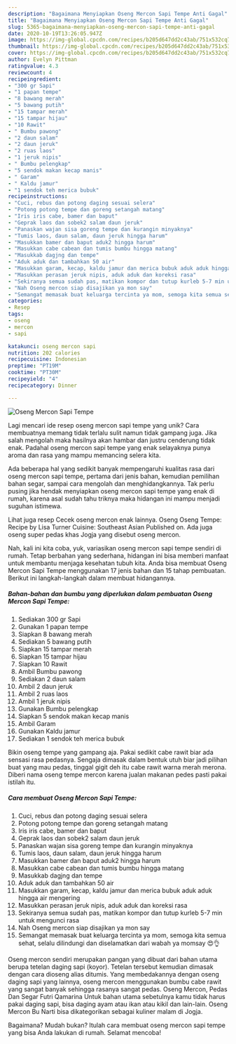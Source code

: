 ```yaml
---
description: "Bagaimana Menyiapkan Oseng Mercon Sapi Tempe Anti Gagal"
title: "Bagaimana Menyiapkan Oseng Mercon Sapi Tempe Anti Gagal"
slug: 5365-bagaimana-menyiapkan-oseng-mercon-sapi-tempe-anti-gagal
date: 2020-10-19T13:26:05.947Z
image: https://img-global.cpcdn.com/recipes/b205d647dd2c43ab/751x532cq70/oseng-mercon-sapi-tempe-foto-resep-utama.jpg
thumbnail: https://img-global.cpcdn.com/recipes/b205d647dd2c43ab/751x532cq70/oseng-mercon-sapi-tempe-foto-resep-utama.jpg
cover: https://img-global.cpcdn.com/recipes/b205d647dd2c43ab/751x532cq70/oseng-mercon-sapi-tempe-foto-resep-utama.jpg
author: Evelyn Pittman
ratingvalue: 4.3
reviewcount: 4
recipeingredient:
- "300 gr Sapi"
- "1 papan tempe"
- "8 bawang merah"
- "5 bawang putih"
- "15 tampar merah"
- "15 tampar hijau"
- "10 Rawit"
- " Bumbu pawong"
- "2 daun salam"
- "2 daun jeruk"
- "2 ruas laos"
- "1 jeruk nipis"
- " Bumbu pelengkap"
- "5 sendok makan kecap manis"
- " Garam"
- " Kaldu jamur"
- "1 sendok teh merica bubuk"
recipeinstructions:
- "Cuci, rebus dan potong daging sesuai selera"
- "Potong potong tempe dan goreng setangah matang"
- "Iris iris cabe, bamer dan baput"
- "Geprak laos dan sobek2 salam daun jeruk"
- "Panaskan wajan sisa goreng tempe dan kurangin minyaknya"
- "Tumis laos, daun salam, daun jeruk hingga harum"
- "Masukkan bamer dan baput aduk2 hingga harum"
- "Masukkan cabe cabean dan tumis bumbu hingga matang"
- "Masukkab dagjng dan tempe"
- "Aduk aduk dan tambahkan 50 air"
- "Masukkan garam, kecap, kaldu jamur dan merica bubuk aduk aduk hingga air mengering"
- "Masukkan perasan jeruk nipis, aduk aduk dan koreksi rasa"
- "Sekiranya semua sudah pas, matikan kompor dan tutup kurleb 5-7 min untuk mengunci rasa"
- "Nah Oseng mercon siap disajikan ya mon say"
- "Semangat memasak buat keluarga tercinta ya mom, semoga kita semua sehat, selalu dilindungi dan diselamatkan dari wabah ya momsay 😍👌"
categories:
- Resep
tags:
- oseng
- mercon
- sapi

katakunci: oseng mercon sapi 
nutrition: 202 calories
recipecuisine: Indonesian
preptime: "PT19M"
cooktime: "PT30M"
recipeyield: "4"
recipecategory: Dinner

---
```



![Oseng Mercon Sapi Tempe](https://img-global.cpcdn.com/recipes/b205d647dd2c43ab/751x532cq70/oseng-mercon-sapi-tempe-foto-resep-utama.jpg)

Lagi mencari ide resep oseng mercon sapi tempe yang unik? Cara membuatnya memang tidak terlalu sulit namun tidak gampang juga. Jika salah mengolah maka hasilnya akan hambar dan justru cenderung tidak enak. Padahal oseng mercon sapi tempe yang enak selayaknya punya aroma dan rasa yang mampu memancing selera kita.

Ada beberapa hal yang sedikit banyak mempengaruhi kualitas rasa dari oseng mercon sapi tempe, pertama dari jenis bahan, kemudian pemilihan bahan segar, sampai cara mengolah dan menghidangkannya. Tak perlu pusing jika hendak menyiapkan oseng mercon sapi tempe yang enak di rumah, karena asal sudah tahu triknya maka hidangan ini mampu menjadi suguhan istimewa.

Lihat juga resep Cecek oseng mercon enak lainnya. Oseng Oseng Tempe: Recipe by Lisa Turner Cuisine: Southeast Asian Published on. Ada juga oseng super pedas khas Jogja yang disebut oseng mercon.


Nah, kali ini kita coba, yuk, variasikan oseng mercon sapi tempe sendiri di rumah. Tetap berbahan yang sederhana, hidangan ini bisa memberi manfaat untuk membantu menjaga kesehatan tubuh kita. Anda bisa membuat Oseng Mercon Sapi Tempe menggunakan 17 jenis bahan dan 15 tahap pembuatan. Berikut ini langkah-langkah dalam membuat hidangannya.

<!--inarticleads1-->

##### Bahan-bahan dan bumbu yang diperlukan dalam pembuatan Oseng Mercon Sapi Tempe:

1. Sediakan 300 gr Sapi
1. Gunakan 1 papan tempe
1. Siapkan 8 bawang merah
1. Sediakan 5 bawang putih
1. Siapkan 15 tampar merah
1. Siapkan 15 tampar hijau
1. Siapkan 10 Rawit
1. Ambil  Bumbu pawong
1. Sediakan 2 daun salam
1. Ambil 2 daun jeruk
1. Ambil 2 ruas laos
1. Ambil 1 jeruk nipis
1. Gunakan  Bumbu pelengkap
1. Siapkan 5 sendok makan kecap manis
1. Ambil  Garam
1. Gunakan  Kaldu jamur
1. Sediakan 1 sendok teh merica bubuk


Bikin oseng tempe yang gampang aja. Pakai sedikit cabe rawit biar ada sensasi rasa pedasnya. Sengaja dimasak dalam bentuk utuh biar jadi pilihan buat yang mau pedas, tinggal gigit deh itu cabe rawit warna merah merona. Diberi nama oseng tempe mercon karena jualan makanan pedes pasti pakai istilah itu. 

<!--inarticleads2-->

##### Cara membuat Oseng Mercon Sapi Tempe:

1. Cuci, rebus dan potong daging sesuai selera
1. Potong potong tempe dan goreng setangah matang
1. Iris iris cabe, bamer dan baput
1. Geprak laos dan sobek2 salam daun jeruk
1. Panaskan wajan sisa goreng tempe dan kurangin minyaknya
1. Tumis laos, daun salam, daun jeruk hingga harum
1. Masukkan bamer dan baput aduk2 hingga harum
1. Masukkan cabe cabean dan tumis bumbu hingga matang
1. Masukkab dagjng dan tempe
1. Aduk aduk dan tambahkan 50 air
1. Masukkan garam, kecap, kaldu jamur dan merica bubuk aduk aduk hingga air mengering
1. Masukkan perasan jeruk nipis, aduk aduk dan koreksi rasa
1. Sekiranya semua sudah pas, matikan kompor dan tutup kurleb 5-7 min untuk mengunci rasa
1. Nah Oseng mercon siap disajikan ya mon say
1. Semangat memasak buat keluarga tercinta ya mom, semoga kita semua sehat, selalu dilindungi dan diselamatkan dari wabah ya momsay 😍👌


Oseng mercon sendiri merupakan pangan yang dibuat dari bahan utama berupa tetelan daging sapi (koyor). Tetelan tersebut kemudian dimasak dengan cara dioseng alias ditumis. Yang membedakannya dengan oseng daging sapi yang lainnya, oseng mercon menggunakan bumbu cabe rawit yang sangat banyak sehingga rasanya sangat pedas. Oseng Mercon, Pedas Dan Segar Futri Qamarina Untuk bahan utama sebetulnya kamu tidak harus pakai daging sapi, bisa daging ayam atau ikan atau kikil dan lain-lain. Oseng Mercon Bu Narti bisa dikategorikan sebagai kuliner malam di Jogja. 

Bagaimana? Mudah bukan? Itulah cara membuat oseng mercon sapi tempe yang bisa Anda lakukan di rumah. Selamat mencoba!
